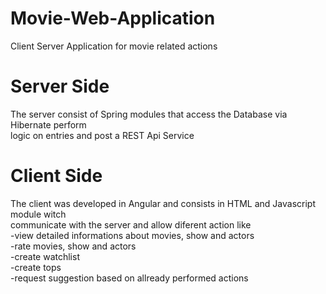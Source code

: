 # Movie-Web-Application
Client Server Application for movie related actions


# Server Side
The server consist of Spring modules that access the Database via Hibernate perform  
logic on entries and post a REST Api Service 

# Client Side

The client was developed in Angular and consists in HTML and Javascript module witch  
communicate with the server and allow diferent action like  
-view detailed informations about movies, show and actors  
-rate  movies, show and actors  
-create watchlist  
-create tops  
-request suggestion based on allready performed actions  
